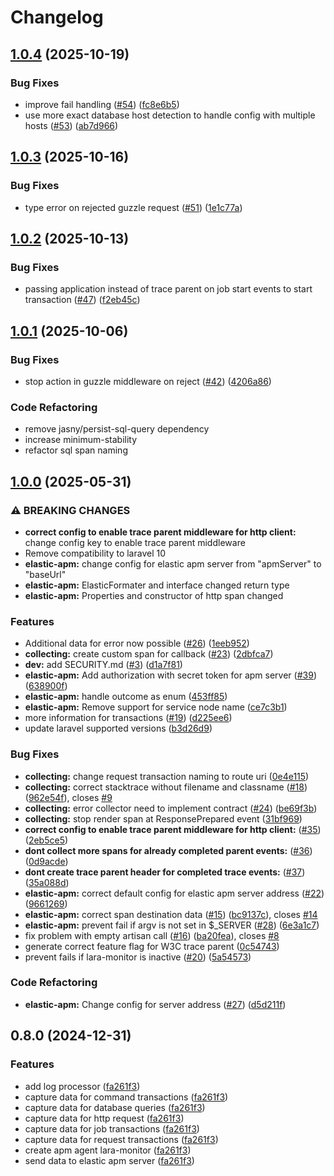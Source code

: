 # Changelog

## [1.0.4](https://github.com/nivseb/lara-monitor/compare/v1.0.3...v1.0.4) (2025-10-19)


### Bug Fixes

* improve fail handling ([#54](https://github.com/nivseb/lara-monitor/issues/54)) ([fc8e6b5](https://github.com/nivseb/lara-monitor/commit/fc8e6b5e7b7b80135ee21044e3cae75f26869a16))
* use more exact database host detection to handle config with multiple hosts ([#53](https://github.com/nivseb/lara-monitor/issues/53)) ([ab7d966](https://github.com/nivseb/lara-monitor/commit/ab7d9661bdd511fa1e99dbf26299c8f80579f76c))

## [1.0.3](https://github.com/nivseb/lara-monitor/compare/v1.0.2...v1.0.3) (2025-10-16)


### Bug Fixes

* type error on rejected guzzle request ([#51](https://github.com/nivseb/lara-monitor/issues/51)) ([1e1c77a](https://github.com/nivseb/lara-monitor/commit/1e1c77ac1ae227e4144a15f640bd89c54839b1c6))

## [1.0.2](https://github.com/nivseb/lara-monitor/compare/v1.0.1...v1.0.2) (2025-10-13)


### Bug Fixes

* passing application instead of trace parent on job start events to start transaction ([#47](https://github.com/nivseb/lara-monitor/issues/47)) ([f2eb45c](https://github.com/nivseb/lara-monitor/commit/f2eb45ce90ba908d714b6a03888d34adae85526b))

## [1.0.1](https://github.com/nivseb/lara-monitor/compare/v1.0.0...v1.0.1) (2025-10-06)


### Bug Fixes

* stop action in guzzle middleware on reject ([#42](https://github.com/nivseb/lara-monitor/issues/42)) ([4206a86](https://github.com/nivseb/lara-monitor/commit/4206a86a45b7f37c1fe4fada486a81eb2e509ea5))

### Code Refactoring

* remove jasny/persist-sql-query dependency
* increase minimum-stability
* refactor sql span naming

## [1.0.0](https://github.com/nivseb/lara-monitor/compare/v0.8.0...v1.0.0) (2025-05-31)


### ⚠ BREAKING CHANGES

* **correct config to enable trace parent middleware for http client:** change config key to enable trace parent middleware
* Remove compatibility to laravel 10
* **elastic-apm:** change config for elastic apm server from "apmServer" to "baseUrl"
* **elastic-apm:** ElasticFormater and interface changed return type
* **elastic-apm:** Properties and constructor of http span changed

### Features

* Additional data for error now possible ([#26](https://github.com/nivseb/lara-monitor/issues/26)) ([1eeb952](https://github.com/nivseb/lara-monitor/commit/1eeb952d80b6eeb7cebb41617dbd4101e0bc4459))
* **collecting:** create custom span for callback ([#23](https://github.com/nivseb/lara-monitor/issues/23)) ([2dbfca7](https://github.com/nivseb/lara-monitor/commit/2dbfca7a0e8a56e509dd0071a593c8d0c3c9a828))
* **dev:** add SECURITY.md ([#3](https://github.com/nivseb/lara-monitor/issues/3)) ([d1a7f81](https://github.com/nivseb/lara-monitor/commit/d1a7f81c9398c9e28aefa9e3334966253a99463d))
* **elastic-apm:** Add authorization with secret token for apm server ([#39](https://github.com/nivseb/lara-monitor/issues/39)) ([638900f](https://github.com/nivseb/lara-monitor/commit/638900fb0bae618c674dd1bc8486d9871403ed29))
* **elastic-apm:** handle outcome as enum ([453ff85](https://github.com/nivseb/lara-monitor/commit/453ff859a15bddc00c44276bc0c948faf8d4a50f))
* **elastic-apm:** Remove support for service node name ([ce7c3b1](https://github.com/nivseb/lara-monitor/commit/ce7c3b17dfb7f9544fe11ced69f071d816dc1482))
* more information for transactions ([#19](https://github.com/nivseb/lara-monitor/issues/19)) ([d225ee6](https://github.com/nivseb/lara-monitor/commit/d225ee604132e62458ff969a000304acb045aace))
* update laravel supported versions ([b3d26d9](https://github.com/nivseb/lara-monitor/commit/b3d26d98409c2ab162057828192596eb4d805690))


### Bug Fixes

* **collecting:** change request transaction naming to route uri ([0e4e115](https://github.com/nivseb/lara-monitor/commit/0e4e1155f180bdb4fed60db02b24b616b3bbb49c))
* **collecting:** correct stacktrace without filename and classname ([#18](https://github.com/nivseb/lara-monitor/issues/18)) ([962e54f](https://github.com/nivseb/lara-monitor/commit/962e54ffba4b629240876d3cf8c6a5739c86b647)), closes [#9](https://github.com/nivseb/lara-monitor/issues/9)
* **collecting:** error collector need to implement contract ([#24](https://github.com/nivseb/lara-monitor/issues/24)) ([be69f3b](https://github.com/nivseb/lara-monitor/commit/be69f3b876d809bbafd12fdc08a49b8789882b46))
* **collecting:** stop render span at ResponsePrepared event ([31bf969](https://github.com/nivseb/lara-monitor/commit/31bf9690464d2642ccb0081cd2d4ec156a94ffd3))
* **correct config to enable trace parent middleware for http client:** ([#35](https://github.com/nivseb/lara-monitor/issues/35)) ([2eb5ce5](https://github.com/nivseb/lara-monitor/commit/2eb5ce59ca78a8e2d0e9b849df5d384d326df06d))
* **dont collect more spans for already completed parent events:** ([#36](https://github.com/nivseb/lara-monitor/issues/36)) ([0d9acde](https://github.com/nivseb/lara-monitor/commit/0d9acde3af6ec9249a6a9b1669f5fe46299ffe27))
* **dont create trace parent header for completed trace events:** ([#37](https://github.com/nivseb/lara-monitor/issues/37)) ([35a088d](https://github.com/nivseb/lara-monitor/commit/35a088d3f0bac744dd4b1eb5c84968675ba6f7ff))
* **elastic-apm:** correct default config for elastic apm server address ([#22](https://github.com/nivseb/lara-monitor/issues/22)) ([9661269](https://github.com/nivseb/lara-monitor/commit/96612692564109cec19afec0d82c8ca5ae657971))
* **elastic-apm:** correct span destination data ([#15](https://github.com/nivseb/lara-monitor/issues/15)) ([bc9137c](https://github.com/nivseb/lara-monitor/commit/bc9137c22d5e5f7c88b3067782e42e3fbe7a18c4)), closes [#14](https://github.com/nivseb/lara-monitor/issues/14)
* **elastic-apm:** prevent fail if argv is not set in $_SERVER ([#28](https://github.com/nivseb/lara-monitor/issues/28)) ([6e3a1c7](https://github.com/nivseb/lara-monitor/commit/6e3a1c7e99bce24e5d08adfd3cabeea36e85e677))
* fix problem with empty artisan call ([#16](https://github.com/nivseb/lara-monitor/issues/16)) ([ba20fea](https://github.com/nivseb/lara-monitor/commit/ba20feab23475bd650baf44f0e6baf5c97b00d66)), closes [#8](https://github.com/nivseb/lara-monitor/issues/8)
* generate correct feature flag for W3C trace parent ([0c54743](https://github.com/nivseb/lara-monitor/commit/0c547430d2fad81b8bf6a9ba47eefd37d192efba))
* prevent fails if lara-monitor is inactive ([#20](https://github.com/nivseb/lara-monitor/issues/20)) ([5a54573](https://github.com/nivseb/lara-monitor/commit/5a545739e428457f6e8d02b8802e06a720b39e79))


### Code Refactoring

* **elastic-apm:** Change config for server address ([#27](https://github.com/nivseb/lara-monitor/issues/27)) ([d5d211f](https://github.com/nivseb/lara-monitor/commit/d5d211f3390e9607a53245c7db40e9e7a7ae39b0))

## 0.8.0 (2024-12-31)


### Features

* add log processor ([fa261f3](https://github.com/nivseb/lara-monitor/commit/fa261f382c48d8bd2df806b28531a52161714b8c))
* capture data for command transactions ([fa261f3](https://github.com/nivseb/lara-monitor/commit/fa261f382c48d8bd2df806b28531a52161714b8c))
* capture data for database queries ([fa261f3](https://github.com/nivseb/lara-monitor/commit/fa261f382c48d8bd2df806b28531a52161714b8c))
* capture data for http request ([fa261f3](https://github.com/nivseb/lara-monitor/commit/fa261f382c48d8bd2df806b28531a52161714b8c))
* capture data for job transactions ([fa261f3](https://github.com/nivseb/lara-monitor/commit/fa261f382c48d8bd2df806b28531a52161714b8c))
* capture data for request transactions ([fa261f3](https://github.com/nivseb/lara-monitor/commit/fa261f382c48d8bd2df806b28531a52161714b8c))
* create apm agent lara-monitor ([fa261f3](https://github.com/nivseb/lara-monitor/commit/fa261f382c48d8bd2df806b28531a52161714b8c))
* send data to elastic apm server ([fa261f3](https://github.com/nivseb/lara-monitor/commit/fa261f382c48d8bd2df806b28531a52161714b8c))
